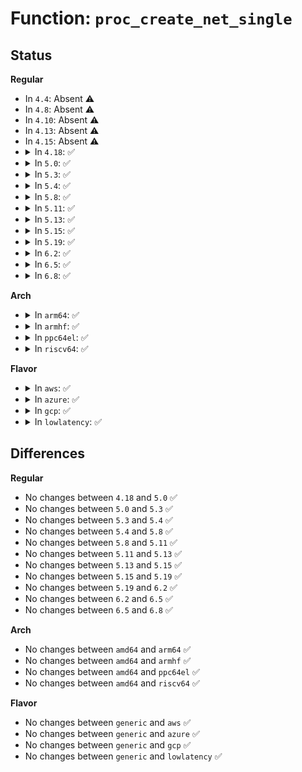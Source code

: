 # Function: <code>proc_create_net_single</code>

## Status
<b>Regular</b>
<ul>
<li>
In <code>4.4</code>: Absent ⚠️
</li>
<li>
In <code>4.8</code>: Absent ⚠️
</li>
<li>
In <code>4.10</code>: Absent ⚠️
</li>
<li>
In <code>4.13</code>: Absent ⚠️
</li>
<li>
In <code>4.15</code>: Absent ⚠️
</li>
<li>
<details>
<summary>In <code>4.18</code>: ✅</summary>

```c
struct proc_dir_entry *proc_create_net_single(const char *name, umode_t mode, struct proc_dir_entry *parent, int (*show)(struct seq_file *, void *), void *data);
```

**Collision:** Unique Global

**Inline:** No

**Transformation:** False

**Instances:**

```
In fs/proc/proc_net.c (ffffffff81327da0)
Location: fs/proc/proc_net.c:175
Inline: False
Direct callers:
  - net/ipv4/fib_trie.c:fib_proc_init
  - net/xfrm/xfrm_proc.c:xfrm_proc_init
  - net/ipv6/route.c:ip6_route_net_init_late
```
**Symbols:**

```
ffffffff81327da0-ffffffff81327de8: proc_create_net_single (STB_GLOBAL)
```
</details>
</li>
<li>
<details>
<summary>In <code>5.0</code>: ✅</summary>

```c
struct proc_dir_entry *proc_create_net_single(const char *name, umode_t mode, struct proc_dir_entry *parent, int (*show)(struct seq_file *, void *), void *data);
```

**Collision:** Unique Global

**Inline:** No

**Transformation:** False

**Instances:**

```
In fs/proc/proc_net.c (ffffffff8133ef90)
Location: fs/proc/proc_net.c:193
Inline: False
Direct callers:
  - net/ipv4/fib_trie.c:fib_proc_init
  - net/xfrm/xfrm_proc.c:xfrm_proc_init
  - net/ipv6/route.c:ip6_route_net_init_late
```
**Symbols:**

```
ffffffff8133ef90-ffffffff8133efe0: proc_create_net_single (STB_GLOBAL)
```
</details>
</li>
<li>
<details>
<summary>In <code>5.3</code>: ✅</summary>

```c
struct proc_dir_entry *proc_create_net_single(const char *name, umode_t mode, struct proc_dir_entry *parent, int (*show)(struct seq_file *, void *), void *data);
```

**Collision:** Unique Global

**Inline:** No

**Transformation:** False

**Instances:**

```
In fs/proc/proc_net.c (ffffffff813672f0)
Location: fs/proc/proc_net.c:194
Inline: False
Direct callers:
  - net/ipv4/fib_trie.c:fib_proc_init
  - net/xfrm/xfrm_proc.c:xfrm_proc_init
  - net/ipv6/route.c:ip6_route_net_init_late
```
**Symbols:**

```
ffffffff813672f0-ffffffff81367340: proc_create_net_single (STB_GLOBAL)
```
</details>
</li>
<li>
<details>
<summary>In <code>5.4</code>: ✅</summary>

```c
struct proc_dir_entry *proc_create_net_single(const char *name, umode_t mode, struct proc_dir_entry *parent, int (*show)(struct seq_file *, void *), void *data);
```

**Collision:** Unique Global

**Inline:** No

**Transformation:** False

**Instances:**

```
In fs/proc/proc_net.c (ffffffff8137f570)
Location: fs/proc/proc_net.c:194
Inline: False
Direct callers:
  - net/ipv4/fib_trie.c:fib_proc_init
  - net/xfrm/xfrm_proc.c:xfrm_proc_init
  - net/ipv6/route.c:ip6_route_net_init_late
```
**Symbols:**

```
ffffffff8137f570-ffffffff8137f5c0: proc_create_net_single (STB_GLOBAL)
```
</details>
</li>
<li>
<details>
<summary>In <code>5.8</code>: ✅</summary>

```c
struct proc_dir_entry *proc_create_net_single(const char *name, umode_t mode, struct proc_dir_entry *parent, int (*show)(struct seq_file *, void *), void *data);
```

**Collision:** Unique Global

**Inline:** No

**Transformation:** False

**Instances:**

```
In fs/proc/proc_net.c (ffffffff813c97e0)
Location: fs/proc/proc_net.c:213
Inline: False
Direct callers:
  - net/ipv4/fib_trie.c:fib_proc_init
  - net/ipv4/proc.c:ip_proc_init_net
  - net/ipv4/proc.c:ip_proc_init_net
  - net/ipv4/proc.c:ip_proc_init_net
  - net/xfrm/xfrm_proc.c:xfrm_proc_init
  - net/ipv6/route.c:ip6_route_net_init_late
  - net/ipv6/proc.c:ipv6_proc_init_net
  - net/ipv6/proc.c:ipv6_proc_init_net
```
**Symbols:**

```
ffffffff813c97e0-ffffffff813c982f: proc_create_net_single (STB_GLOBAL)
```
</details>
</li>
<li>
<details>
<summary>In <code>5.11</code>: ✅</summary>

```c
struct proc_dir_entry *proc_create_net_single(const char *name, umode_t mode, struct proc_dir_entry *parent, int (*show)(struct seq_file *, void *), void *data);
```

**Collision:** Unique Global

**Inline:** No

**Transformation:** False

**Instances:**

```
In fs/proc/proc_net.c (ffffffff813db450)
Location: fs/proc/proc_net.c:197
Inline: False
Direct callers:
  - net/ipv4/fib_trie.c:fib_proc_init
  - net/ipv4/proc.c:ip_proc_init_net
  - net/ipv4/proc.c:ip_proc_init_net
  - net/ipv4/proc.c:ip_proc_init_net
  - net/xfrm/xfrm_proc.c:xfrm_proc_init
  - net/ipv6/route.c:ip6_route_net_init_late
  - net/ipv6/proc.c:ipv6_proc_init_net
  - net/ipv6/proc.c:ipv6_proc_init_net
```
**Symbols:**

```
ffffffff813db450-ffffffff813db49f: proc_create_net_single (STB_GLOBAL)
```
</details>
</li>
<li>
<details>
<summary>In <code>5.13</code>: ✅</summary>

```c
struct proc_dir_entry *proc_create_net_single(const char *name, umode_t mode, struct proc_dir_entry *parent, int (*show)(struct seq_file *, void *), void *data);
```

**Collision:** Unique Global

**Inline:** No

**Transformation:** False

**Instances:**

```
In fs/proc/proc_net.c (ffffffff813e2380)
Location: fs/proc/proc_net.c:197
Inline: False
Direct callers:
  - net/ipv4/fib_trie.c:fib_proc_init
  - net/ipv4/proc.c:ip_proc_init_net
  - net/ipv4/proc.c:ip_proc_init_net
  - net/ipv4/proc.c:ip_proc_init_net
  - net/xfrm/xfrm_proc.c:xfrm_proc_init
  - net/ipv6/route.c:ip6_route_net_init_late
  - net/ipv6/proc.c:ipv6_proc_init_net
  - net/ipv6/proc.c:ipv6_proc_init_net
```
**Symbols:**

```
ffffffff813e2380-ffffffff813e23cf: proc_create_net_single (STB_GLOBAL)
```
</details>
</li>
<li>
<details>
<summary>In <code>5.15</code>: ✅</summary>

```c
struct proc_dir_entry *proc_create_net_single(const char *name, umode_t mode, struct proc_dir_entry *parent, int (*show)(struct seq_file *, void *), void *data);
```

**Collision:** Unique Global

**Inline:** No

**Transformation:** False

**Instances:**

```
In fs/proc/proc_net.c (ffffffff81433e90)
Location: fs/proc/proc_net.c:197
Inline: False
Direct callers:
  - net/ipv4/fib_trie.c:fib_proc_init
  - net/ipv4/proc.c:ip_proc_init_net
  - net/ipv4/proc.c:ip_proc_init_net
  - net/ipv4/proc.c:ip_proc_init_net
  - net/xfrm/xfrm_proc.c:xfrm_proc_init
  - net/ipv6/route.c:ip6_route_net_init_late
  - net/ipv6/proc.c:ipv6_proc_init_net
  - net/ipv6/proc.c:ipv6_proc_init_net
```
**Symbols:**

```
ffffffff81433e90-ffffffff81433edf: proc_create_net_single (STB_GLOBAL)
```
</details>
</li>
<li>
<details>
<summary>In <code>5.19</code>: ✅</summary>

```c
struct proc_dir_entry *proc_create_net_single(const char *name, umode_t mode, struct proc_dir_entry *parent, int (*show)(struct seq_file *, void *), void *data);
```

**Collision:** Unique Global

**Inline:** No

**Transformation:** False

**Instances:**

```
In fs/proc/proc_net.c (ffffffff814aded0)
Location: fs/proc/proc_net.c:210
Inline: False
Direct callers:
  - net/ipv4/fib_trie.c:fib_proc_init
  - net/ipv4/proc.c:ip_proc_init_net
  - net/ipv4/proc.c:ip_proc_init_net
  - net/ipv4/proc.c:ip_proc_init_net
  - net/xfrm/xfrm_proc.c:xfrm_proc_init
  - net/ipv6/route.c:ip6_route_net_init_late
  - net/ipv6/proc.c:ipv6_proc_init_net
  - net/ipv6/proc.c:ipv6_proc_init_net
```
**Symbols:**

```
ffffffff814aded0-ffffffff814adf2e: proc_create_net_single (STB_GLOBAL)
```
</details>
</li>
<li>
<details>
<summary>In <code>6.2</code>: ✅</summary>

```c
struct proc_dir_entry *proc_create_net_single(const char *name, umode_t mode, struct proc_dir_entry *parent, int (*show)(struct seq_file *, void *), void *data);
```

**Collision:** Unique Global

**Inline:** No

**Transformation:** False

**Instances:**

```
In fs/proc/proc_net.c (ffffffff81544460)
Location: fs/proc/proc_net.c:207
Inline: False
Direct callers:
  - net/ipv4/fib_trie.c:fib_proc_init
  - net/ipv4/proc.c:ip_proc_init_net
  - net/ipv4/proc.c:ip_proc_init_net
  - net/ipv4/proc.c:ip_proc_init_net
  - net/xfrm/xfrm_proc.c:xfrm_proc_init
  - net/ipv6/route.c:ip6_route_net_init_late
  - net/ipv6/proc.c:ipv6_proc_init_net
  - net/ipv6/proc.c:ipv6_proc_init_net
```
**Symbols:**

```
ffffffff81544460-ffffffff815444be: proc_create_net_single (STB_GLOBAL)
```
</details>
</li>
<li>
<details>
<summary>In <code>6.5</code>: ✅</summary>

```c
struct proc_dir_entry *proc_create_net_single(const char *name, umode_t mode, struct proc_dir_entry *parent, int (*show)(struct seq_file *, void *), void *data);
```

**Collision:** Unique Global

**Inline:** No

**Transformation:** False

**Instances:**

```
In fs/proc/proc_net.c (ffffffff8157c060)
Location: fs/proc/proc_net.c:207
Inline: False
Direct callers:
  - net/ipv4/fib_trie.c:fib_proc_init
  - net/ipv4/proc.c:ip_proc_init_net
  - net/ipv4/proc.c:ip_proc_init_net
  - net/ipv4/proc.c:ip_proc_init_net
  - net/xfrm/xfrm_proc.c:xfrm_proc_init
  - net/ipv6/route.c:ip6_route_net_init_late
  - net/ipv6/proc.c:ipv6_proc_init_net
  - net/ipv6/proc.c:ipv6_proc_init_net
```
**Symbols:**

```
ffffffff8157c060-ffffffff8157c0be: proc_create_net_single (STB_GLOBAL)
```
</details>
</li>
<li>
<details>
<summary>In <code>6.8</code>: ✅</summary>

```c
struct proc_dir_entry *proc_create_net_single(const char *name, umode_t mode, struct proc_dir_entry *parent, int (*show)(struct seq_file *, void *), void *data);
```

**Collision:** Unique Global

**Inline:** No

**Transformation:** False

**Instances:**

```
In fs/proc/proc_net.c (ffffffff815b4970)
Location: fs/proc/proc_net.c:207
Inline: False
Direct callers:
  - net/ipv4/fib_trie.c:fib_proc_init
  - net/ipv4/proc.c:ip_proc_init_net
  - net/ipv4/proc.c:ip_proc_init_net
  - net/ipv4/proc.c:ip_proc_init_net
  - net/xfrm/xfrm_proc.c:xfrm_proc_init
  - net/ipv6/route.c:ip6_route_net_init_late
  - net/ipv6/proc.c:ipv6_proc_init_net
  - net/ipv6/proc.c:ipv6_proc_init_net
```
**Symbols:**

```
ffffffff815b4970-ffffffff815b49ce: proc_create_net_single (STB_GLOBAL)
```
</details>
</li>
</ul>
<b>Arch</b>
<ul>
<li>
<details>
<summary>In <code>arm64</code>: ✅</summary>

```c
struct proc_dir_entry *proc_create_net_single(const char *name, umode_t mode, struct proc_dir_entry *parent, int (*show)(struct seq_file *, void *), void *data);
```

**Collision:** Unique Global

**Inline:** No

**Transformation:** False

**Instances:**

```
In fs/proc/proc_net.c (ffff80001044ccd8)
Location: fs/proc/proc_net.c:194
Inline: False
Direct callers:
  - net/ipv4/fib_trie.c:fib_proc_init
  - net/xfrm/xfrm_proc.c:xfrm_proc_init
  - net/ipv6/route.c:ip6_route_net_init_late
```
**Symbols:**

```
ffff80001044ccd8-ffff80001044cd54: proc_create_net_single (STB_GLOBAL)
```
</details>
</li>
<li>
<details>
<summary>In <code>armhf</code>: ✅</summary>

```c
struct proc_dir_entry *proc_create_net_single(const char *name, umode_t mode, struct proc_dir_entry *parent, int (*show)(struct seq_file *, void *), void *data);
```

**Collision:** Unique Global

**Inline:** No

**Transformation:** False

**Instances:**

```
In fs/proc/proc_net.c (c061141c)
Location: fs/proc/proc_net.c:194
Inline: False
Direct callers:
  - net/ipv4/fib_trie.c:fib_proc_init
  - net/xfrm/xfrm_proc.c:xfrm_proc_init
  - net/ipv6/route.c:ip6_route_net_init_late
```
**Symbols:**

```
c061141c-c061147c: proc_create_net_single (STB_GLOBAL)
```
</details>
</li>
<li>
<details>
<summary>In <code>ppc64el</code>: ✅</summary>

```c
struct proc_dir_entry *proc_create_net_single(const char *name, umode_t mode, struct proc_dir_entry *parent, int (*show)(struct seq_file *, void *), void *data);
```

**Collision:** Unique Global

**Inline:** No

**Transformation:** False

**Instances:**

```
In fs/proc/proc_net.c (c000000000564310)
Location: fs/proc/proc_net.c:194
Inline: False
Direct callers:
  - net/ipv4/fib_trie.c:fib_proc_init
  - net/xfrm/xfrm_proc.c:xfrm_proc_init
  - net/ipv6/route.c:ip6_route_net_init_late
```
**Symbols:**

```
c000000000564310-c000000000564390: proc_create_net_single (STB_GLOBAL)
```
</details>
</li>
<li>
<details>
<summary>In <code>riscv64</code>: ✅</summary>

```c
struct proc_dir_entry *proc_create_net_single(const char *name, umode_t mode, struct proc_dir_entry *parent, int (*show)(struct seq_file *, void *), void *data);
```

**Collision:** Unique Global

**Inline:** No

**Transformation:** False

**Instances:**

```
In fs/proc/proc_net.c (ffffffe0002e1a46)
Location: fs/proc/proc_net.c:194
Inline: False
Direct callers:
  - net/ipv4/fib_trie.c:fib_proc_init
  - net/xfrm/xfrm_proc.c:xfrm_proc_init
  - net/ipv6/route.c:ip6_route_net_init_late
```
**Symbols:**

```
ffffffe0002e1a46-ffffffe0002e1aba: proc_create_net_single (STB_GLOBAL)
```
</details>
</li>
</ul>
<b>Flavor</b>
<ul>
<li>
<details>
<summary>In <code>aws</code>: ✅</summary>

```c
struct proc_dir_entry *proc_create_net_single(const char *name, umode_t mode, struct proc_dir_entry *parent, int (*show)(struct seq_file *, void *), void *data);
```

**Collision:** Unique Global

**Inline:** No

**Transformation:** False

**Instances:**

```
In fs/proc/proc_net.c (ffffffff81377b50)
Location: fs/proc/proc_net.c:194
Inline: False
Direct callers:
  - net/ipv4/fib_trie.c:fib_proc_init
  - net/xfrm/xfrm_proc.c:xfrm_proc_init
  - net/ipv6/route.c:ip6_route_net_init_late
```
**Symbols:**

```
ffffffff81377b50-ffffffff81377ba0: proc_create_net_single (STB_GLOBAL)
```
</details>
</li>
<li>
<details>
<summary>In <code>azure</code>: ✅</summary>

```c
struct proc_dir_entry *proc_create_net_single(const char *name, umode_t mode, struct proc_dir_entry *parent, int (*show)(struct seq_file *, void *), void *data);
```

**Collision:** Unique Global

**Inline:** No

**Transformation:** False

**Instances:**

```
In fs/proc/proc_net.c (ffffffff81368620)
Location: fs/proc/proc_net.c:194
Inline: False
Direct callers:
  - net/ipv4/fib_trie.c:fib_proc_init
  - net/xfrm/xfrm_proc.c:xfrm_proc_init
  - net/ipv6/route.c:ip6_route_net_init_late
```
**Symbols:**

```
ffffffff81368620-ffffffff81368670: proc_create_net_single (STB_GLOBAL)
```
</details>
</li>
<li>
<details>
<summary>In <code>gcp</code>: ✅</summary>

```c
struct proc_dir_entry *proc_create_net_single(const char *name, umode_t mode, struct proc_dir_entry *parent, int (*show)(struct seq_file *, void *), void *data);
```

**Collision:** Unique Global

**Inline:** No

**Transformation:** False

**Instances:**

```
In fs/proc/proc_net.c (ffffffff81375620)
Location: fs/proc/proc_net.c:194
Inline: False
Direct callers:
  - net/ipv4/fib_trie.c:fib_proc_init
  - net/xfrm/xfrm_proc.c:xfrm_proc_init
  - net/ipv6/route.c:ip6_route_net_init_late
```
**Symbols:**

```
ffffffff81375620-ffffffff81375670: proc_create_net_single (STB_GLOBAL)
```
</details>
</li>
<li>
<details>
<summary>In <code>lowlatency</code>: ✅</summary>

```c
struct proc_dir_entry *proc_create_net_single(const char *name, umode_t mode, struct proc_dir_entry *parent, int (*show)(struct seq_file *, void *), void *data);
```

**Collision:** Unique Global

**Inline:** No

**Transformation:** False

**Instances:**

```
In fs/proc/proc_net.c (ffffffff813890c0)
Location: fs/proc/proc_net.c:194
Inline: False
Direct callers:
  - net/ipv4/fib_trie.c:fib_proc_init
  - net/xfrm/xfrm_proc.c:xfrm_proc_init
  - net/ipv6/route.c:ip6_route_net_init_late
```
**Symbols:**

```
ffffffff813890c0-ffffffff81389110: proc_create_net_single (STB_GLOBAL)
```
</details>
</li>
</ul>

## Differences
<b>Regular</b>
<ul>
<li>
No changes between <code>4.18</code> and <code>5.0</code> ✅
</li>
<li>
No changes between <code>5.0</code> and <code>5.3</code> ✅
</li>
<li>
No changes between <code>5.3</code> and <code>5.4</code> ✅
</li>
<li>
No changes between <code>5.4</code> and <code>5.8</code> ✅
</li>
<li>
No changes between <code>5.8</code> and <code>5.11</code> ✅
</li>
<li>
No changes between <code>5.11</code> and <code>5.13</code> ✅
</li>
<li>
No changes between <code>5.13</code> and <code>5.15</code> ✅
</li>
<li>
No changes between <code>5.15</code> and <code>5.19</code> ✅
</li>
<li>
No changes between <code>5.19</code> and <code>6.2</code> ✅
</li>
<li>
No changes between <code>6.2</code> and <code>6.5</code> ✅
</li>
<li>
No changes between <code>6.5</code> and <code>6.8</code> ✅
</li>
</ul>
<b>Arch</b>
<ul>
<li>
No changes between <code>amd64</code> and <code>arm64</code> ✅
</li>
<li>
No changes between <code>amd64</code> and <code>armhf</code> ✅
</li>
<li>
No changes between <code>amd64</code> and <code>ppc64el</code> ✅
</li>
<li>
No changes between <code>amd64</code> and <code>riscv64</code> ✅
</li>
</ul>
<b>Flavor</b>
<ul>
<li>
No changes between <code>generic</code> and <code>aws</code> ✅
</li>
<li>
No changes between <code>generic</code> and <code>azure</code> ✅
</li>
<li>
No changes between <code>generic</code> and <code>gcp</code> ✅
</li>
<li>
No changes between <code>generic</code> and <code>lowlatency</code> ✅
</li>
</ul>
